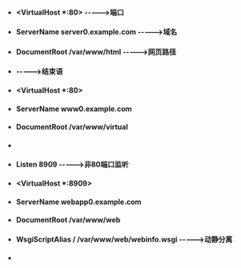 - ####  <VirtualHost *:80> ----->端口
- ####  ServerName server0.example.com ----->域名
- ####  DocumentRoot /var/www/html ----->网页路径
- ####  </VirtualHost> ----->结束语
- ####  <VirtualHost *:80>
- ####  ServerName www0.example.com
- ####  DocumentRoot /var/www/virtual
- ####  </VirtualHost>
- ####  Listen 8909 ----->非80端口监听
- ####  <VirtualHost *:8909>
- ####  ServerName webapp0.example.com
- ####  DocumentRoot /var/www/web
- ####  WsgiScriptAlias / /var/www/web/webinfo.wsgi ----->动静分离
- ####  </VirtualHost>
